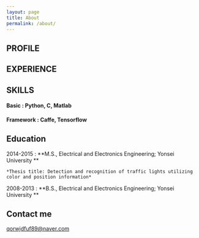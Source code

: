 ```yaml
---
layout: page
title: About
permalink: /about/
---
```


PROFILE
---------

EXPERIENCE
---------

SKILLS
---------
#### Basic : Python, C, Matlab
#### Framework : Caffe, Tensorflow


Education
---------

2014-2015 
:   **M.S., Electrical and Electronics Engineering; Yonsei University **

    *Thesis title: Detection and recognition of traffic lights utilizing color and position information*

2008-2013
:   **B.S., Electrical and Electronics Engineering; Yonsei University **


Contact me
---------

[qorwjdfuf89@naver.com](mailto:qorwjdfuf89@naver.com)
